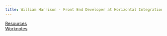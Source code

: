 ```yaml
---
title: William Harrison - Front End Developer at Horizontal Integration
---
```

[Resources](./resources.md)  
[Worknotes](./worknotes.md)